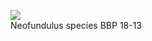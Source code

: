 <figure>
  <img src="https://thekillifish.net/index_ATTACHMENTS/Neofundulus_sp_BBP_18-13_DSC_2358.jpg" />
  <figcaption>Neofundulus species BBP 18-13</figcaption>
</figure>